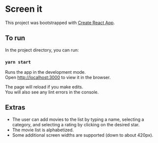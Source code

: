 # Screen it

This project was bootstrapped with [Create React App](https://github.com/facebook/create-react-app).

## To run

In the project directory, you can run:

### `yarn start`

Runs the app in the development mode.\
Open [http://localhost:3000](http://localhost:3000) to view it in the browser.

The page will reload if you make edits.\
You will also see any lint errors in the console.

## Extras

* The user can add movies to the list by typing a name, selecting a category, and selecting a rating by clicking on the desired star.
* The movie list is alphabetized.
* Some additional screen widths are supported (down to about 420px).
